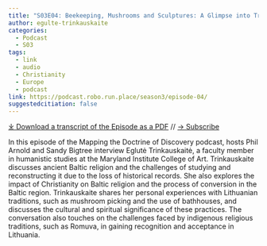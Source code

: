 ```yaml
---
title: "S03E04: Beekeeping, Mushrooms and Sculptures: A Glimpse into Traditional Lithuanian Life with Eglutė Trinkauskaitė"
author: egulte-trinkauskaite
categories:
  - Podcast
  - S03
tags:
  - link
  - audio
  - Christianity
  - Europe
  - podcast
link: https://podcast.robo.run.place/season3/episode-04/
suggestedcitiation: false
---
```

<div id="buzzsprout-player-13984371"></div><script src="https://www.buzzsprout.com/1926214/13984371-s03e04-beekeeping-mushrooms-and-sculptures-a-glimpse-into-traditional-lithuanian-life.js?container_id=buzzsprout-player-13984371&player=small" type="text/javascript" charset="utf-8"></script>

[⤓ Download a transcript of the Episode as a PDF](https://podcast.robo.run.place/assets/pdfs/S03E04-Beekeeping-Mushrooms-Sculptures.pdf) // [→ Subscribe](((https://podcast.robo.run.place/subscribe/)))

In this episode of the Mapping the Doctrine of Discovery podcast, hosts Phil Arnold and Sandy Bigtree interview Eglutė Trinkauskaitė, a faculty member in humanistic studies at the Maryland Institute College of Art. Trinkauskaite discusses ancient Baltic religion and the challenges of studying and reconstructing it due to the loss of historical records. She also explores the impact of Christianity on Baltic religion and the process of conversion in the Baltic region. Trinkauskaite shares her personal experiences with Lithuanian traditions, such as mushroom picking and the use of bathhouses, and discusses the cultural and spiritual significance of these practices. The conversation also touches on the challenges faced by indigenous religious traditions, such as Romuva, in gaining recognition and acceptance in Lithuania.